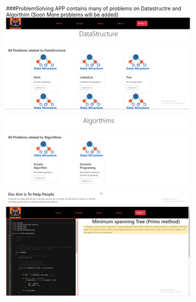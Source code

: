 ###ProblemSolving  APP contains many of problems on Datastructre and Algorthim
(Soon More problems will be added)
<img src="1.PNG">

<img src="2.PNG">

<img src="3.PNG">
